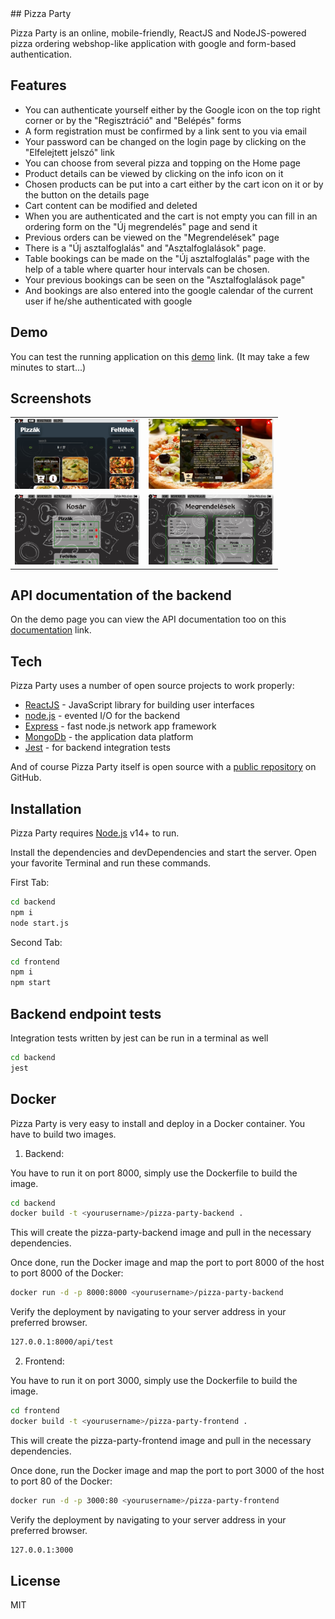 <base target="_blank">
## Pizza Party

Pizza Party is an online, mobile-friendly, ReactJS and NodeJS-powered pizza ordering webshop-like application with google and form-based authentication.

## Features

- You can authenticate yourself either by the Google icon on the top right corner or by the "Regisztráció" and "Belépés" forms
- A form registration must be confirmed by a link sent to you via email
- Your password can be changed on the login page by clicking on the "Elfelejtett jelszó" link
- You can choose from several pizza and topping on the Home page
- Product details can be viewed by clicking on the info icon on it
- Chosen products can be put into a cart either by the cart icon on it or by the button on the details page
- Cart content can be modified and deleted
- When you are authenticated and the cart is not empty you can fill in an ordering form on the "Új megrendelés" page and send it
- Previous orders can be viewed on the "Megrendelések" page
- There is a "Új asztalfoglalás" and "Asztalfoglalások" page.
- Table bookings can be made on the "Új asztalfoglalás" page with the help of a table where quarter hour intervals can be chosen.
- Your previous bookings can be seen on the "Asztalfoglalások page"
- And bookings are also entered into the google calendar of the current user if he/she authenticated with google

## Demo

You can test the running application on this [demo](https://pizza-yo0m.onrender.com) link.
(It may take a few minutes to start...)

## Screenshots

<table>
    <tbody>
        <tr>
            <td>
                <img src="https://github.com/zoltan977/PizzaParty/blob/main/screenshot001.jpg" alt="" width="200">
            </td>
            <td>
                <img src="https://github.com/zoltan977/PizzaParty/blob/main/screenshot002.jpg" alt="" width="200">
            </td>
        </tr>
        <tr>
            <td>
                <img src="https://github.com/zoltan977/PizzaParty/blob/main/screenshot003.jpg" alt="" width="200">
            </td>
            <td>
                <img src="https://github.com/zoltan977/PizzaParty/blob/main/screenshot004.jpg" alt="" width="200">
            </td>
        </tr>
    </tbody>
</table>

## API documentation of the backend

On the demo page you can view the API documentation too on this [documentation](https://pizza-yo0m.onrender.com/api/docs) link.

## Tech

Pizza Party uses a number of open source projects to work properly:

- [ReactJS](https://reactjs.org/) - JavaScript library for building user interfaces
- [node.js](https://nodejs.org/en/) - evented I/O for the backend
- [Express](https://expressjs.com/) - fast node.js network app framework
- [MongoDb](https://www.mongodb.com/) - the application data platform
- [Jest](https://jestjs.io/) - for backend integration tests

And of course Pizza Party itself is open source with a [public repository](https://github.com/zoltan977/PizzaParty)
on GitHub.

## Installation

Pizza Party requires [Node.js](https://nodejs.org/) v14+ to run.

Install the dependencies and devDependencies and start the server.
Open your favorite Terminal and run these commands.

First Tab:

```sh
cd backend
npm i
node start.js
```

Second Tab:

```sh
cd frontend
npm i
npm start
```

## Backend endpoint tests

Integration tests written by jest can be run in a terminal as well

```sh
cd backend
jest
```

## Docker

Pizza Party is very easy to install and deploy in a Docker container.
You have to build two images.

1. Backend:

You have to run it on port 8000, simply use the Dockerfile to
build the image.

```sh
cd backend
docker build -t <yourusername>/pizza-party-backend .
```

This will create the pizza-party-backend image and pull in the necessary dependencies.

Once done, run the Docker image and map the port to port 8000 of the host to
port 8000 of the Docker:

```sh
docker run -d -p 8000:8000 <yourusername>/pizza-party-backend
```

Verify the deployment by navigating to your server address in
your preferred browser.

```sh
127.0.0.1:8000/api/test
```

2. Frontend:

You have to run it on port 3000, simply use the Dockerfile to
build the image.

```sh
cd frontend
docker build -t <yourusername>/pizza-party-frontend .
```

This will create the pizza-party-frontend image and pull in the necessary dependencies.

Once done, run the Docker image and map the port to port 3000 of the host to
port 80 of the Docker:

```sh
docker run -d -p 3000:80 <yourusername>/pizza-party-frontend
```

Verify the deployment by navigating to your server address in
your preferred browser.

```sh
127.0.0.1:3000
```

## License

MIT
